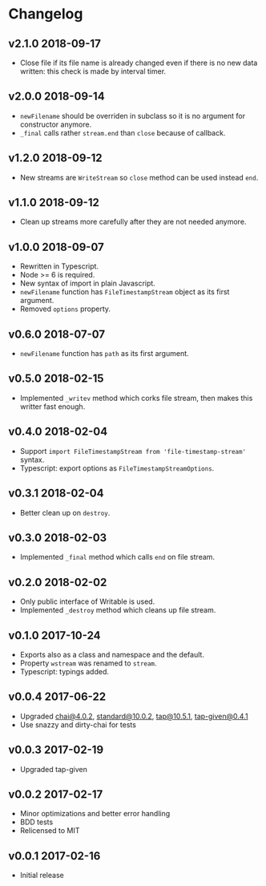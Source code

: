 # Changelog

## v2.1.0 2018-09-17

* Close file if its file name is already changed even if there is no new data
  written: this check is made by interval timer.

## v2.0.0 2018-09-14

* `newFilename` should be overriden in subclass so it is no argument for
  constructor anymore.
* `_final` calls rather `stream.end` than `close` because of callback.

## v1.2.0 2018-09-12

* New streams are `WriteStream` so `close` method can be used instead `end`.

## v1.1.0 2018-09-12

* Clean up streams more carefully after they are not needed anymore.

## v1.0.0 2018-09-07

* Rewritten in Typescript.
* Node >= 6 is required.
* New syntax of import in plain Javascript.
* `newFilename` function has `FileTimestampStream` object as its first argument.
* Removed `options` property.

## v0.6.0 2018-07-07

* `newFilename` function has `path` as its first argument.

## v0.5.0 2018-02-15

* Implemented `_writev` method which corks file stream, then makes this writter
  fast enough.

## v0.4.0 2018-02-04

* Support `import FileTimestampStream from 'file-timestamp-stream'` syntax.
* Typescript: export options as `FileTimestampStreamOptions`.

## v0.3.1 2018-02-04

* Better clean up on `destroy`.

## v0.3.0 2018-02-03

* Implemented `_final` method which calls `end` on file stream.

## v0.2.0 2018-02-02

* Only public interface of Writable is used.
* Implemented `_destroy` method which cleans up file stream.

## v0.1.0 2017-10-24

* Exports also as a class and namespace and the default.
* Property `wstream` was renamed to `stream`.
* Typescript: typings added.

## v0.0.4 2017-06-22

* Upgraded chai@4.0.2, standard@10.0.2, tap@10.5.1, tap-given@0.4.1
* Use snazzy and dirty-chai for tests

## v0.0.3 2017-02-19

* Upgraded tap-given

## v0.0.2 2017-02-17

* Minor optimizations and better error handling
* BDD tests
* Relicensed to MIT

## v0.0.1 2017-02-16

* Initial release
